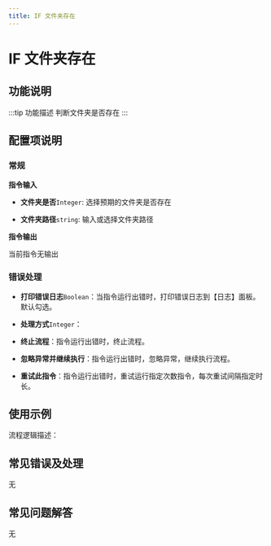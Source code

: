 ```yaml
---
title: IF 文件夹存在
---
```


# IF 文件夹存在

## 功能说明

:::tip 功能描述
判断文件夹是否存在
:::

## 配置项说明

### 常规

**指令输入**

- **文件夹是否**`Integer`: 选择预期的文件夹是否存在

- **文件夹路径**`string`: 输入或选择文件夹路径


**指令输出**

当前指令无输出

### 错误处理

- **打印错误日志**`Boolean`：当指令运行出错时，打印错误日志到【日志】面板。默认勾选。

- **处理方式**`Integer`：

 - **终止流程**：指令运行出错时，终止流程。

 - **忽略异常并继续执行**：指令运行出错时，忽略异常，继续执行流程。

 - **重试此指令**：指令运行出错时，重试运行指定次数指令，每次重试间隔指定时长。

## 使用示例

流程逻辑描述：

## 常见错误及处理

无

## 常见问题解答

无

